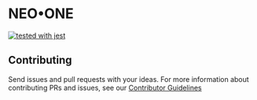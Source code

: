 # NEO•ONE

[![tested with jest](https://img.shields.io/badge/tested_with-jest-99424f.svg)](https://github.com/facebook/jest)

## Contributing

Send issues and pull requests with your ideas. For more information about contributing PRs and issues, see our [Contributor Guidelines](./docs/contributing.md)
